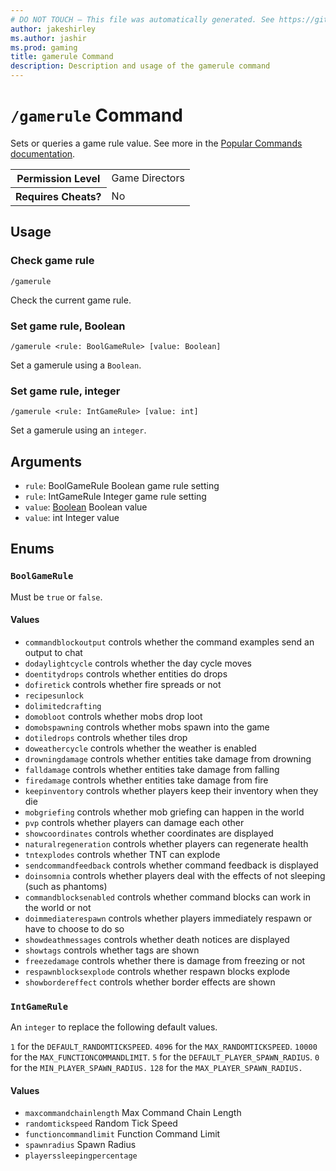 ```yaml
---
# DO NOT TOUCH — This file was automatically generated. See https://github.com/mojang/minecraftapidocsgenerator to modify descriptions, examples, etc.
author: jakeshirley
ms.author: jashir
ms.prod: gaming
title: gamerule Command
description: Description and usage of the gamerule command
---
```

# `/gamerule` Command
Sets or queries a game rule value. See more in the [Popular Commands documentation](https://learn.microsoft.com/minecraft/creator/documents/commandspopularcommands#gamerule).

<table>
  <tr>
    <th>Permission Level</th>
    <td>Game Directors</td>
  </tr>
  <tr>
    <th>Requires Cheats?</th>
    <td>No</td>
  </tr>
</table>

## Usage
### Check game rule
`/gamerule`

Check the current game rule.

### Set game rule, Boolean
`/gamerule <rule: BoolGameRule> [value: Boolean]`

Set a gamerule using a `Boolean`.

### Set game rule, integer
`/gamerule <rule: IntGameRule> [value: int]`

Set a gamerule using an `integer`.

## Arguments
- `rule`: BoolGameRule
Boolean game rule setting
- `rule`: IntGameRule
Integer game rule setting
- `value`: [Boolean](../enums/Boolean.md)
Boolean value
- `value`: int
Integer value

## Enums
### `BoolGameRule`
Must be `true` or `false`.

#### Values
- `commandblockoutput`
controls whether the command examples send an output to chat
- `dodaylightcycle`
controls whether the day cycle moves
- `doentitydrops`
controls whether entities do drops
- `dofiretick`
controls whether fire spreads or not
- `recipesunlock`
- `dolimitedcrafting`
- `domobloot`
controls whether mobs drop loot
- `domobspawning`
controls whether mobs spawn into the game
- `dotiledrops`
controls whether tiles drop
- `doweathercycle`
controls whether the weather is enabled
- `drowningdamage`
controls whether entities take damage from drowning
- `falldamage`
controls whether entities take damage from falling
- `firedamage`
controls whether entities take damage from fire
- `keepinventory`
controls whether players keep their inventory when they die
- `mobgriefing`
controls whether mob griefing can happen in the world
- `pvp`
controls whether players can damage each other
- `showcoordinates`
controls whether coordinates are displayed
- `naturalregeneration`
controls whether players can regenerate health
- `tntexplodes`
controls whether TNT can explode
- `sendcommandfeedback`
controls whether command feedback is displayed
- `doinsomnia`
controls whether players deal with the effects of not sleeping (such as phantoms)
- `commandblocksenabled`
controls whether command blocks can work in the world or not
- `doimmediaterespawn`
controls whether players immediately respawn or have to choose to do so
- `showdeathmessages`
controls whether death notices are displayed
- `showtags`
controls whether tags are shown
- `freezedamage`
controls whether there is damage from freezing or not
- `respawnblocksexplode`
controls whether respawn blocks explode
- `showbordereffect`
controls whether border effects are shown

### `IntGameRule`
An `integer` to replace the following default values.

`1` for the `DEFAULT_RANDOMTICKSPEED`.
`4096` for the `MAX_RANDOMTICKSPEED`.
`10000` for the `MAX_FUNCTIONCOMMANDLIMIT`.
`5` for the `DEFAULT_PLAYER_SPAWN_RADIUS`.
`0` for the `MIN_PLAYER_SPAWN_RADIUS.`
`128` for the `MAX_PLAYER_SPAWN_RADIUS.`

#### Values
- `maxcommandchainlength`
Max Command Chain Length
- `randomtickspeed`
Random Tick Speed
- `functioncommandlimit`
Function Command Limit
- `spawnradius`
Spawn Radius
- `playerssleepingpercentage`

